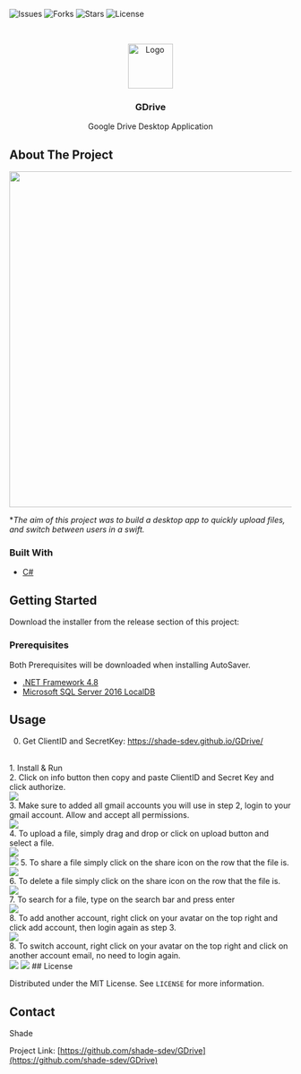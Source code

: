 <!--
*** Thanks for checking out the Best-README-Template. If you have a suggestion
*** that would make this better, please fork the repo and create a pull request
*** or simply open an issue with the tag "enhancement".
*** Thanks again! Now go create something AMAZING! :D
***
***
***
*** To avoid retyping too much info. Do a search and replace for the following:
*** github_username, repo_name, twitter_handle, email, project_title, project_description
-->



<!-- PROJECT SHIELDS -->
<!--
*** I'm using markdown "reference style" links for readability.
*** Reference links are enclosed in brackets [ ] instead of parentheses ( ).
*** See the bottom of this document for the declaration of the reference variables
*** for contributors-url, forks-url, etc. This is an optional, concise syntax you may use.
*** https://www.markdownguide.org/basic-syntax/#reference-style-links
-->
![Issues](https://img.shields.io/github/issues/shade-sdev/GDrive)
![Forks](https://img.shields.io/github/forks/shade-sdev/GDrive)
![Stars](https://img.shields.io/github/stars/shade-sdev/GDrive)
![License](https://img.shields.io/github/license/shade-sdev/GDrive)



<!-- PROJECT LOGO -->
<br />
<p align="center">
  <a href="https://github.com/shade-sdev/GDrive">
    <img src="https://i.imgur.com/Ow4hamX.png" alt="Logo" width="80" height="80">
  </a>

  <h3 align="center">GDrive</h3>

  <p align="center">
    Google Drive Desktop Application
    <br />
 
  </p>
</p>



<!-- ABOUT THE PROJECT -->
## About The Project

<img src="https://i.imgur.com/1xDEHWx.png" width="1200px" height="600px">

**The aim of this project was to build a desktop app to quickly upload files, and switch between users in a swift.*


### Built With

* [C#](https://docs.microsoft.com/en-us/dotnet/csharp/)




<!-- GETTING STARTED -->
## Getting Started

Download the installer from the release section of this project: 

### Prerequisites

Both Prerequisites will be downloaded when installing AutoSaver.
* [.NET Framework 4.8](https://download.visualstudio.microsoft.com/download/pr/7afca223-55d2-470a-8edc-6a1739ae3252/abd170b4b0ec15ad0222a809b761a036/ndp48-x86-x64-allos-enu.exe)
* [Microsoft SQL Server 2016 LocalDB](https://download.microsoft.com/download/4/1/A/41AD6EDE-9794-44E3-B3D5-A1AF62CD7A6F/sql16_sp2_dlc/en-us/SqlLocalDB.msi)


<!-- USAGE EXAMPLES -->
## Usage

0. Get ClientID and SecretKey: https://shade-sdev.github.io/GDrive/
<br>
1. Install & Run
<br>
2. Click on info button then copy and paste ClientID and Secret Key and click authorize.
<br>
<img src="https://i.imgur.com/FuZF8ma.png">
<br>
3. Make sure to added all gmail accounts you will use in step 2, login to your gmail account. Allow and accept all permissions.
<br>
<img src="https://i.imgur.com/zG9XyQ6.png">
<br>
4. To upload a file, simply drag and drop or click on upload button and select a file.
<br>
<img src="https://i.imgur.com/Yc9baiT.png">
<br>
<img src="https://i.imgur.com/uS3wVKh.png">
5. To share a file simply click on the share icon on the row that the file is.
<br>
<img src="https://i.imgur.com/Nq0cSWx.png">
<br>
6. To delete a file simply click on the share icon on the row that the file is.
<br>
<img src="https://i.imgur.com/2V3cHKO.png">
<br>
7. To search for a file, type on the search bar and press enter
<br>
<img src="https://i.imgur.com/pP7KrOJ.png">
<br>
8. To add another account, right click on your avatar on the top right and click add account, then login again as step 3.
<br>
<img src="https://i.imgur.com/jRHPCWW.png">
<br>
8. To switch  account, right click on your avatar on the top right and click on another account email, no need to login again.
<br>
<img src="https://i.imgur.com/yVgCcJP.png">
<img src="https://i.imgur.com/Dpc66Eb.png">
<!-- LICENSE -->
## License

Distributed under the MIT License. See `LICENSE` for more information.



<!-- CONTACT -->
## Contact

Shade 

Project Link: [https://github.com/shade-sdev/GDrive](https://github.com/shade-sdev/GDrive)










